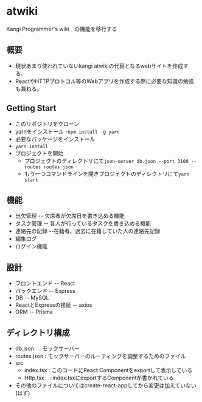 # atwiki
Kangi Programmer's wiki　の機能を移行する
## 概要
- 現状あまり使われていないkangi atwikiの代替となるwebサイトを作成する。
- ReactやHTTPプロトコル等のWebアプリを作成する際に必要な知識の勉強も兼ねる。
## Getting Start
- このリポジトリをクローン
- yarnをインストール
-`npm install -g yarn`
- 必要なパッケージをインストール
- `yarn install`
- プロジェクトを開始
  - プロジェクトのディレクトリにて`json-server db.json --port 3100 --routes routes.json`
  - もう一つコマンドラインを開きプロジェクトのディレクトリにて`yarn start`
## 機能
- 出欠管理
-- 欠席者が欠席日を書き込める機能
- タスク管理
-- 各人が行っているタスクを書き込める機能
- 連絡先の記録
--在籍者、過去に在籍していた人の連絡先記録
- 編集ログ
- ログイン機能
## 設計
- フロントエンド
-- React
- バックエンド
-- Express
- DB
-- MySQL
- ReactとExpressの接続
-- axios
- ORM
-- Prisma
## ディレクトリ構成
- db.json　: モックサーバー                   
- routes.json : モックサーバーのルーティングを調整するためのファイル
- src
  - index.tsx : このコードにReact Componentをexportして表示している
  - Http.tsx　: index.tsxにexportするComponentが書かれている
- その他のファイルについてはcreate-react-appしてから変更は加えていない(はず)
